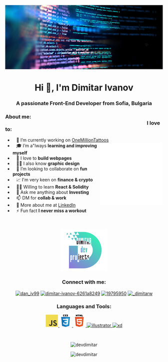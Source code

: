 
<img src="https://raw.githubusercontent.com/devdimitar/devdimitar/main/software-code-wallpaper-githubdev-3.png">

<h1 align="center">Hi 👋, I'm Dimitar Ivanov</h1>
<h3 align="center">A passionate Front-End Developer from Sofia, Bulgaria</h3>

<h3>About me: &nbsp;&nbsp;&nbsp;&nbsp;&nbsp;&nbsp;&nbsp;&nbsp;&nbsp;&nbsp;&nbsp;&nbsp;&nbsp;&nbsp;&nbsp;&nbsp;&nbsp;&nbsp;&nbsp;&nbsp;&nbsp;&nbsp;&nbsp;&nbsp;&nbsp;&nbsp;&nbsp;&nbsp;&nbsp;&nbsp;&nbsp;&nbsp;&nbsp;&nbsp;&nbsp;&nbsp;&nbsp;&nbsp;&nbsp;&nbsp;&nbsp;&nbsp;&nbsp;&nbsp;&nbsp;&nbsp;&nbsp;&nbsp;&nbsp;&nbsp;&nbsp;&nbsp;&nbsp;&nbsp;&nbsp;&nbsp;&nbsp;&nbsp;&nbsp;&nbsp;&nbsp;&nbsp;&nbsp;&nbsp;&nbsp;&nbsp;&nbsp;&nbsp;&nbsp;&nbsp;&nbsp;&nbsp;&nbsp;&nbsp;&nbsp;&nbsp;&nbsp;&nbsp;&nbsp;&nbsp;&nbsp;&nbsp;&nbsp;&nbsp;&nbsp;&nbsp;&nbsp;&nbsp;&nbsp;&nbsp;&nbsp;&nbsp;&nbsp;&nbsp;&nbsp;&nbsp;&nbsp;&nbsp;&nbsp;&nbsp;&nbsp;&nbsp;&nbsp;&nbsp;&nbsp;&nbsp;&nbsp;&nbsp;&nbsp;&nbsp;&nbsp;&nbsp;&nbsp;&nbsp;&nbsp;&nbsp; I love to:</h3>

<ul>
<li>&nbsp;&nbsp;&nbsp;🔧 I’m currently working on <a href="https://onemilliontattoos.bg/">OneMillionTattoos</a></li>
<img align="right" src="https://raw.githubusercontent.com/devdimitar/devdimitar/main/coding-shit.gif" width="200px">
<li>&nbsp;&nbsp;&nbsp;🎓 I’m a"lways <strong>learning and improving myself</strong></li>
<li>&nbsp;&nbsp;&nbsp;📝 I love to <strong>build webpages</strong></li>
<li>&nbsp;&nbsp;&nbsp;🧑‍🎨 I also know <strong>graphic design</strong></li>
<li>&nbsp;&nbsp;&nbsp;👯 I’m looking to collaborate on <strong>fun projects</strong></li>
<li>&nbsp;&nbsp;&nbsp;📈 I'm very keen on <strong>finance & crypto</strong></li>
<li>&nbsp;&nbsp;&nbsp;👨‍💻 Willing to learn <strong>React & Solidity</strong></li>
<li>&nbsp;&nbsp;&nbsp;💬 Ask me anything about <strong>Investing</strong></li>
<li>&nbsp;&nbsp;&nbsp;📫 DM for <strong>collab & work</strong></li>
<li>&nbsp;&nbsp;&nbsp;🎑 More about me at <a href="https://www.linkedin.com/in/dimitar-ivanov-6261a8249/">LinkedIn</a></li>
<li>&nbsp;&nbsp;&nbsp;⚡ Fun fact <strong>I never miss a workout</strong></li>
</ul>

</br>

<p align="center"><img alt="devDimitar" width="150" src="https://raw.githubusercontent.com/devdimitar/devdimitar/main/D-LOGO-XV-2-nobg.png"></p>

<h3 align="center">Connect with me:</h3>
<p align="center">
<a href="https://twitter.com/dan_iv99" target="blank"><img align="center" src="https://raw.githubusercontent.com/rahuldkjain/github-profile-readme-generator/master/src/images/icons/Social/twitter.svg" alt="dan_iv99" height="30" width="40" /></a>
<a href="https://linkedin.com/in/dimitar-ivanov-6261a8249" target="blank"><img align="center" src="https://raw.githubusercontent.com/rahuldkjain/github-profile-readme-generator/master/src/images/icons/Social/linked-in-alt.svg" alt="dimitar-ivanov-6261a8249" height="30" width="40" /></a>
<a href="https://stackoverflow.com/users/19795950" target="blank"><img align="center" src="https://raw.githubusercontent.com/rahuldkjain/github-profile-readme-generator/master/src/images/icons/Social/stack-overflow.svg" alt="19795950" height="30" width="40" /></a>
<a href="https://instagram.com/_dimitarw" target="blank"><img align="center" src="https://raw.githubusercontent.com/rahuldkjain/github-profile-readme-generator/master/src/images/icons/Social/instagram.svg" alt="_dimitarw" height="30" width="40" /></a>
</p>

<h3 align="center">Languages and Tools:</h3>
<p align="center"><a href="https://developer.mozilla.org/en-US/docs/Web/JavaScript" target="_blank" rel="noreferrer"> <img src="https://raw.githubusercontent.com/devicons/devicon/master/icons/javascript/javascript-original.svg" alt="javascript" width="40" height="40"/> </a> <a href="https://www.w3schools.com/css/" target="_blank" rel="noreferrer"> <img src="https://raw.githubusercontent.com/devicons/devicon/master/icons/css3/css3-original-wordmark.svg" alt="css3" width="40" height="40"/> </a> <a href="https://www.w3.org/html/" target="_blank" rel="noreferrer"> <img src="https://raw.githubusercontent.com/devicons/devicon/master/icons/html5/html5-original-wordmark.svg" alt="html5" width="40" height="40"/> </a> <a href="https://www.adobe.com/in/products/illustrator.html" target="_blank" rel="noreferrer"> <img src="https://www.vectorlogo.zone/logos/adobe_illustrator/adobe_illustrator-icon.svg" alt="illustrator" width="40" height="40"/> </a> <a href="https://www.adobe.com/products/xd.html" target="_blank" rel="noreferrer"> <img src="https://cdn.worldvectorlogo.com/logos/adobe-xd.svg" alt="xd" width="40" height="40"/> </a> </p>

</br>

<p align="center"><img src="https://github-readme-streak-stats.herokuapp.com/?user=devdimitar&" alt="devdimitar" /></p>

<p align="center"><img src="https://github-readme-stats.vercel.app/api?username=devdimitar&show_icons=true&locale=en" alt="devdimitar" /></p>